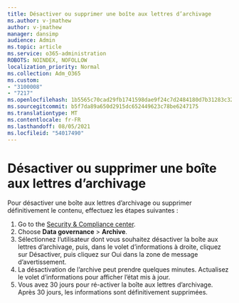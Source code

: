 ```yaml
---
title: Désactiver ou supprimer une boîte aux lettres d’archivage
ms.author: v-jmathew
author: v-jmathew
manager: dansimp
audience: Admin
ms.topic: article
ms.service: o365-administration
ROBOTS: NOINDEX, NOFOLLOW
localization_priority: Normal
ms.collection: Adm_O365
ms.custom:
- "3100008"
- "7217"
ms.openlocfilehash: 1b5565c70cad29fb1741598dae9f24c7d2484180d7b31283c32894fa3c16139d
ms.sourcegitcommit: b5f7da89a650d2915dc652449623c78be6247175
ms.translationtype: MT
ms.contentlocale: fr-FR
ms.lasthandoff: 08/05/2021
ms.locfileid: "54017490"
---
```

# <a name="disable-or-delete-an-archive-mailbox"></a>Désactiver ou supprimer une boîte aux lettres d’archivage

Pour désactiver une boîte aux lettres d’archivage ou supprimer définitivement le contenu, effectuez les étapes suivantes :

1. Go to the [Security & Compliance center]( https://go.microsoft.com/fwlink/p/?linkid=2077143).
2. Choose **Data governance**  >  **Archive**.
3. Sélectionnez l’utilisateur dont vous souhaitez désactiver la boîte aux lettres  d’archivage,  puis, dans le volet d’informations à droite, cliquez sur Désactiver, puis cliquez sur Oui dans la zone de message d’avertissement.
4. La désactivation de l’archive peut prendre quelques minutes. Actualisez le volet d’informations pour afficher l’état mis à jour.
5. Vous avez 30 jours pour ré-activer la boîte aux lettres d’archivage. Après 30 jours, les informations sont définitivement supprimées.
